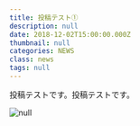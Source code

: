 ```yaml
---
title: 投稿テスト①
description: null
date: 2018-12-02T15:00:00.000Z
thumbnail: null
categories: NEWS
class: news
tags: null
---
```

投稿テストです。投稿テストです。

![null](/images/uploads/mission_logo.png)




